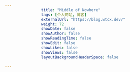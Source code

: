 ---
                title: "Middle of Nowhere"
                tags: [个人网站, 博客]
                externalUrl: "https://blog.wtcx.dev/"
                weight: 72
                showDate: false
                showAuthor: false
                showReadingTime: false
                showEdit: false
                showLikes: false
                showViews: false
                layoutBackgroundHeaderSpace: false
                ---

